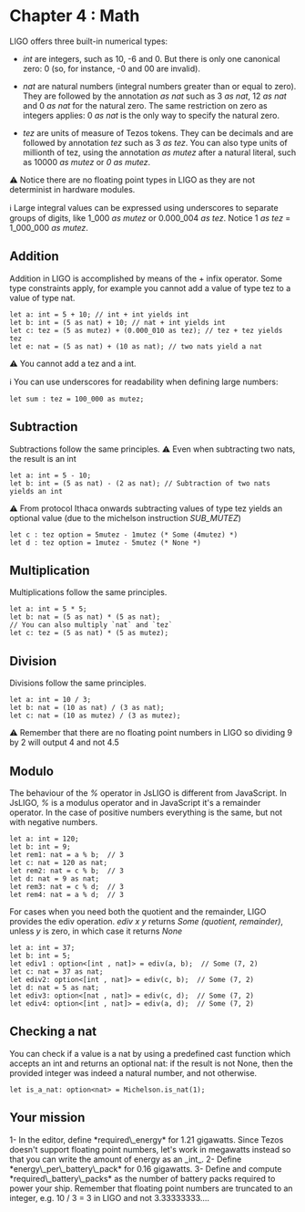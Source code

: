 # Chapter 4 : Math

<dialog character="scientist">Hello, I'm Dr Zod, I hope you didn't sleep during your Math class in the academy because you're gonna need it! Your ship needs at least 1.21 gigawatts to function properly. Battery packs are 0.16 gigawatts per unit. How many battery packs do you need? Seems easy, right? Well, no, because the system doesn't run floating point numbers, so... good luck with that!</dialog>

LIGO offers three built-in numerical types:

- _int_ are integers, such as 10, -6 and 0. But there is only one canonical zero: 0 (so, for instance, -0 and 00 are invalid).

- _nat_ are natural numbers (integral numbers greater than or equal to zero). They are followed by the annotation _as nat_ such as 3 _as nat_, 12 _as nat_ and 0 _as nat_ for the natural zero. The same restriction on zero as integers applies: 0 _as nat_ is the only way to specify the natural zero.

- _tez_ are units of measure of Tezos tokens. They can be decimals and are followed by annotation _tez_ such as 3 _as tez_. You can also type units of millionth of tez, using the annotation _as mutez_ after a natural literal, such as 10000 _as mutez_ or _0 as mutez_.

⚠️ Notice there are no floating point types in LIGO as they are not determinist in hardware modules.

<!-- prettier-ignore -->
ℹ️ Large integral values can be expressed using underscores to separate groups of digits, like 1\_000 _as mutez_ or 0.000\_004 _as tez_. Notice 1 _as tez_ = 1\_000\_000 _as mutez_.

## Addition

Addition in LIGO is accomplished by means of the + infix operator. Some type constraints apply, for example you cannot add a value of type tez to a value of type nat.

```
let a: int = 5 + 10; // int + int yields int
let b: int = (5 as nat) + 10; // nat + int yields int
let c: tez = (5 as mutez) + (0.000_010 as tez); // tez + tez yields tez
let e: nat = (5 as nat) + (10 as nat); // two nats yield a nat
```

⚠️ You cannot add a tez and a int.

ℹ️ You can use underscores for readability when defining large numbers:

```
let sum : tez = 100_000 as mutez;
```

## Subtraction

Subtractions follow the same principles.
⚠️ Even when subtracting two nats, the result is an int

```
let a: int = 5 - 10;
let b: int = (5 as nat) - (2 as nat); // Subtraction of two nats yields an int
```

⚠️ From protocol Ithaca onwards subtracting values of type tez yields an optional value (due to the michelson instruction *SUB_MUTEZ*)

```
let c : tez option = 5mutez - 1mutez (* Some (4mutez) *)
let d : tez option = 1mutez - 5mutez (* None *)
```

## Multiplication

Multiplications follow the same principles.

```
let a: int = 5 * 5;
let b: nat = (5 as nat) * (5 as nat);
// You can also multiply `nat` and `tez`
let c: tez = (5 as nat) * (5 as mutez);
```

## Division

Divisions follow the same principles.

```
let a: int = 10 / 3;
let b: nat = (10 as nat) / (3 as nat);
let c: nat = (10 as mutez) / (3 as mutez);
```

⚠️ Remember that there are no floating point numbers in LIGO so dividing 9 by 2 will output 4 and not 4.5

## Modulo

The behaviour of the _%_ operator in JsLIGO is different from JavaScript. In JsLIGO, _%_ is a modulus operator and in JavaScript it's a remainder operator. In the case of positive numbers everything is the same, but not with negative numbers.

```
let a: int = 120;
let b: int = 9;
let rem1: nat = a % b;  // 3
let c: nat = 120 as nat;
let rem2: nat = c % b;  // 3
let d: nat = 9 as nat;
let rem3: nat = c % d;  // 3
let rem4: nat = a % d;  // 3
```

For cases when you need both the quotient and the remainder, LIGO provides the ediv operation. _ediv x y_ returns _Some (quotient, remainder)_, unless _y_ is zero, in which case it returns _None_

```
let a: int = 37;
let b: int = 5;
let ediv1 : option<[int , nat]> = ediv(a, b);  // Some (7, 2)
let c: nat = 37 as nat;
let ediv2: option<[int , nat]> = ediv(c, b);  // Some (7, 2)
let d: nat = 5 as nat;
let ediv3: option<[nat , nat]> = ediv(c, d);  // Some (7, 2)
let ediv4: option<[int , nat]> = ediv(a, d);  // Some (7, 2)
```

## Checking a nat

You can check if a value is a nat by using a predefined cast function which accepts an int and returns an optional nat: if the result is not None, then the provided integer was indeed a natural number, and not otherwise.

```
let is_a_nat: option<nat> = Michelson.is_nat(1);
```

## Your mission

<!-- prettier-ignore -->1- In the editor, define *required\_energy* for 1.21 gigawatts. Since Tezos doesn't support floating point numbers, let's work in megawatts instead so that you can write the amount of energy as an _int_.

<!-- prettier-ignore -->2- Define *energy\_per\_battery\_pack* for 0.16 gigawatts.

<!-- prettier-ignore -->3- Define and compute *required\_battery\_packs* as the number of battery packs required to power your ship. Remember that floating point numbers are truncated to an integer, e.g. 10 / 3 = 3 in LIGO and not 3.33333333....

